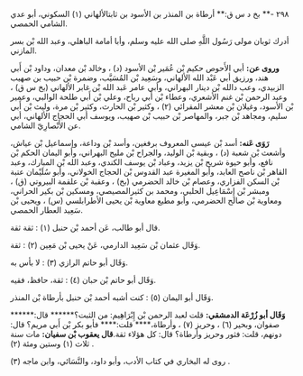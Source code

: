 ٢٩٨ -** بخ د س ق:** أرطاة بن المنذر بن الأسود بن ثابتالألهاني (١) السكوني، أبو عدي الشامي الحمصي.

أدرك ثوبان مولى رَسُول اللَّهِ صلى الله عليه وسلم، وأبا أمامة الباهلي، وعبد الله بْن بسر المازني.

**وروى عن:** أبي الأَحوص حكيم بْن عُمَير بْن الأسود (د) ، وخالد بْن معدان، وداود بْن أَبي هند، ورزيق أبي عَبْد الله الألهاني، وسَعِيد بْن المُسَيَّب، وضمرة بْن حبيب بن صهيب الزبيدي، وعب دالله بْن دينار البهراني، وأبي عامر عَبد الله بْن غابر الألهاني (بخ س ق) ، وعبد الرحمن بْن غنم الأشعري، وعطاء بْن أَبي رباح، وعلي بْن أَبي طلحة الوالبي، وعمير بْن الأسود، وغيلان بْن معشر المقرائي (٢) ، وكثير بْن الحارث، وكثير بْن مرة، وليث بْن أَبي سليم، ومجاهد بْن جبر، والمهاصر بْن حبيب بْن صهيب، ويوسف أبي الحجاج الألهاني، أبي عن الأَنْصارِيّ الشامي.

**رَوَى عَنه:** أسد بْن عيسى المعروف برفغين، وأسد بْن وداعة، وإسماعيل بْن عياش، وأشعث بْن شعبة (د) ، وبقية بْن الوليد، والجراح بْن مليح البهراني، وأبو اليمان الحكم بْن نافع، وأبو حيوة شريح بْن يزيد، وعباد بْن يوسف الكندي، وعبد الله بْن المبارك، وعبد القاهر بْن ناصح العابد، وأبو المغيرة عبد القدوس بْن الحجاج الخولاني، وأبو سُلَيْمان عتبة بْن السكن الفزاري، وعصام بْن خالد الحضرمي (بخ) ، وعقبة بْن علقمة البيروتي (ق) ، ومبشر بْن إِسْمَاعِيل الحلبي، ومحمد بن كثيرالمصيصي، ومسكين بْن بكير الحراني، ومعاوية بْن صالح الحضرمي، وأبو مطيع معاوية بْن يحيى الأطرابلسي (س) ، ويحيى بْن سَعِيد العطار الحمصي.

قال أبو طالب، عَن أحمد بْن حنبل (١) : ثقة ثقة.

وَقَال عثمان بْن سَعِيد الدارمي، عَنْ يحيى بْن مَعِين (٢) : ثقة.

وَقَال أبو حاتم الرازي (٣) : لا بأس به.

وَقَال أبو حاتم بْن حبان (٤) : ثقة، حافظ، فقيه.

وَقَال أبو اليمان (٥) : كنت أشبه أحمد بْن حنبل بأرطاة بْن المنذر.

**وَقَال أبو زُرْعَة الدمشقي:** قلت لعبد الرحمن بْن إِبْرَاهِيم: من الثبت؟****** قال:****** صفوان، وبحير (٦) ، وحريز (٧) ، وأرطاة،**** قلت:**** فأبو بكر بْن أَبي مريم؟ قال: دونهم، قلت: فثور وحريز وأرطاة؟ قال: كل هؤلاء ثقة.**قال يعقوب بْن سفيان:** مات سنة ثلاث (١) وستين ومئة (٢) .

روى له البخاري في كتاب الأدب، وأبو داود، والنَّسَائي، وابن ماجه (٣) .